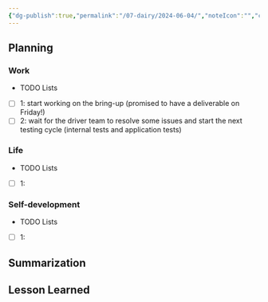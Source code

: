 ```yaml
---
{"dg-publish":true,"permalink":"/07-dairy/2024-06-04/","noteIcon":"","created":"2024-06-04T04:58:51.720+02:00","updated":"2024-06-04T05:00:06.001+02:00"}
---
```


## Planning 
### Work
- TODO Lists
- [ ] 1: start working on the bring-up (promised to have a deliverable on Friday!)
- [ ] 2: wait for the driver team to resolve some issues and start the next testing cycle (internal tests and application tests)
### Life
- TODO Lists
- [ ] 1:
### Self-development
- TODO Lists
- [ ] 1:
## Summarization

## Lesson Learned
